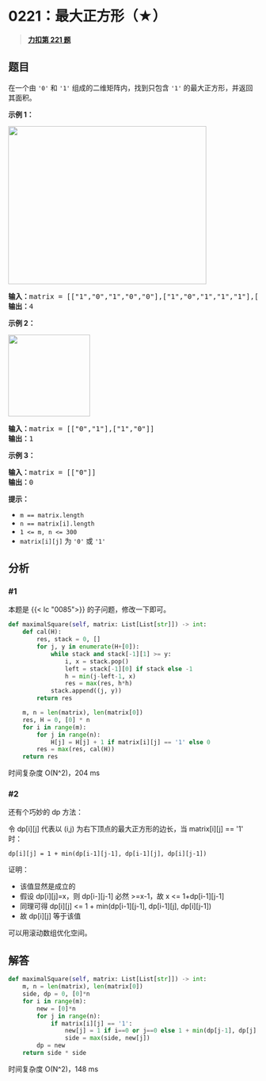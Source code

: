 # 0221：最大正方形（★）


> <u>**[力扣第 221 题](https://leetcode.cn/problems/maximal-square/)**</u>

## 题目

<p>在一个由 <code>'0'</code> 和 <code>'1'</code> 组成的二维矩阵内，找到只包含 <code>'1'</code> 的最大正方形，并返回其面积。</p>



<p><strong>示例 1：</strong></p>
<img alt="" src="https://assets.leetcode.com/uploads/2020/11/26/max1grid.jpg" style="width: 400px; height: 319px;" />
<pre>
<strong>输入：</strong>matrix = [["1","0","1","0","0"],["1","0","1","1","1"],["1","1","1","1","1"],["1","0","0","1","0"]]
<strong>输出：</strong>4
</pre>

<p><strong>示例 2：</strong></p>
<img alt="" src="https://assets.leetcode.com/uploads/2020/11/26/max2grid.jpg" style="width: 165px; height: 165px;" />
<pre>
<strong>输入：</strong>matrix = [["0","1"],["1","0"]]
<strong>输出：</strong>1
</pre>

<p><strong>示例 3：</strong></p>

<pre>
<strong>输入：</strong>matrix = [["0"]]
<strong>输出：</strong>0
</pre>



<p><strong>提示：</strong></p>

<ul>
<li><code>m == matrix.length</code></li>
<li><code>n == matrix[i].length</code></li>
<li><code>1 <= m, n <= 300</code></li>
<li><code>matrix[i][j]</code> 为 <code>'0'</code> 或 <code>'1'</code></li>
</ul>


## 分析

### #1

本题是 {{< lc "0085">}} 的子问题，修改一下即可。

```python
def maximalSquare(self, matrix: List[List[str]]) -> int:
    def cal(H):
        res, stack = 0, []
        for j, y in enumerate(H+[0]):
            while stack and stack[-1][1] >= y:
                i, x = stack.pop()
                left = stack[-1][0] if stack else -1
                h = min(j-left-1, x)
                res = max(res, h*h)
            stack.append((j, y))
        return res

    m, n = len(matrix), len(matrix[0])
    res, H = 0, [0] * n
    for i in range(m):
        for j in range(n):
            H[j] = H[j] + 1 if matrix[i][j] == '1' else 0
        res = max(res, cal(H))
    return res
```

时间复杂度 O(N^2)，204 ms

### #2

还有个巧妙的 dp 方法：

令 dp[i][j] 代表以 (i,j) 为右下顶点的最大正方形的边长，当 matrix[i][j] == '1' 时：
	
	dp[i][j] = 1 + min(dp[i-1][j-1], dp[i-1][j], dp[i][j-1])
	
证明：
- 该值显然是成立的
- 假设 dp[i][j]=x，则 dp[i-][j-1] 必然 >=x-1，故 x <= 1+dp[i-1][j-1]
- 同理可得 dp[i][j] <= 1 + min(dp[i-1][j-1], dp[i-1][j], dp[i][j-1])
- 故 dp[i][j] 等于该值

可以用滚动数组优化空间。

## 解答

```python
def maximalSquare(self, matrix: List[List[str]]) -> int:
    m, n = len(matrix), len(matrix[0])
    side, dp = 0, [0]*n  
    for i in range(m):
        new = [0]*n
        for j in range(n):
            if matrix[i][j] == '1':
                new[j] = 1 if i==0 or j==0 else 1 + min(dp[j-1], dp[j], new[j-1])
                side = max(side, new[j])
        dp = new
    return side * side
```
时间复杂度 O(N^2)，148 ms
